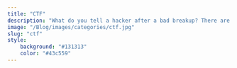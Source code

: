 ```yaml
---
title: "CTF"
description: "What do you tell a hacker after a bad breakup? There are plenty of phish in the sea!"
image: "/Blog/images/categories/ctf.jpg"
slug: "ctf"
style:
    background: "#131313" 
    color: "#43c559"
---
```

